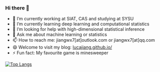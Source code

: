 ### Hi there 👋

<!--
**LucaJiang/lucajiang** is a ✨ _special_ ✨ repository because its `README.md` (this file) appears on your GitHub profile.
- 😄 Pronouns: NULL 👯

Here are some ideas to get you started:
-->
- 🔭 I’m currently working at SIAT, CAS and studying at SYSU
- 🌱 I’m currently learning deep learning and computational statistics
- 🤔 I’m looking for help with high-dimensional statistical inference
- 💬 Ask me about machine learning or statistics
- 📫 How to reach me: jiangwx7[at]outlook.com or jiangwx7[at]qq.com
- 😄 Welcome to visit my blog: [lucajiang.github.io/](https://lucajiang.github.io/)
- ⚡ Fun fact: My favourite game is minesweeper


[![Top Langs](https://github-readme-stats.vercel.app/api/top-langs/?username=lucajiang)](https://github.com/anuraghazra/github-readme-stats)
